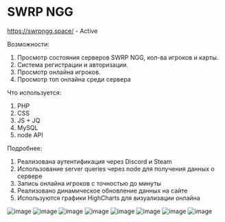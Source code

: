 # SWRP NGG
https://swrpngg.space/ - Active

Возможности:
1) Просмотр состояния серверов SWRP NGG, кол-ва игроков и карты.
2) Система регистрации и авторизации.
3) Просмотр онлайна игроков.
4) Просмотр топ онлайна среди сервера

Что используется:
1) PHP
2) CSS
3) JS + JQ
4) MySQL
5) node API

Подробнее:
1) Реализована аутентификация через Discord и Steam
2) Использование server queries через node для получения данных о сервере
3) Запись онлайна игроков с точностью до минуты
4) Реализовано динамическое обновление данных на сайте
5) Используются графики HighCharts для визуализации онлайна

![image](https://user-images.githubusercontent.com/85961114/153407714-f9d04c2c-f13e-4582-a3a0-8f8294f8cb37.png)
![image](https://user-images.githubusercontent.com/85961114/153408025-93fc9dc1-9638-483e-9fb4-b6b9478951c2.png)
![image](https://user-images.githubusercontent.com/85961114/158866970-16c209f0-61fd-494d-b010-fc9c0fa167b1.png)
![image](https://user-images.githubusercontent.com/85961114/158866700-5b24fc98-a8f7-4ada-aa3a-8305a9861342.png)
![image](https://user-images.githubusercontent.com/85961114/158866848-9ff3ff4f-5c9e-43e1-83da-3458145d9394.png)
![image](https://user-images.githubusercontent.com/85961114/151601979-dd56ca42-af78-46e9-89d0-e7140360fcf9.png)
![image](https://user-images.githubusercontent.com/85961114/153407852-4b8fd3f5-27c4-44a1-8a80-4988afbe191a.png)
![image](https://user-images.githubusercontent.com/85961114/158867082-6da326f3-7ef4-414b-8f81-85aa295e67df.png)


